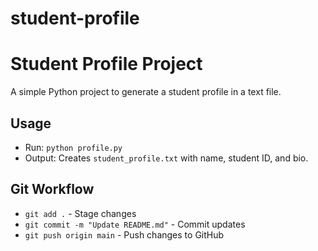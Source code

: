 # student-profile

# Student Profile Project

A simple Python project to generate a student profile in a text file.
	
## Usage
- Run: `python profile.py`
- Output: Creates `student_profile.txt` with name, student ID, and bio.

## Git Workflow
- `git add .` - Stage changes
- `git commit -m "Update README.md"` - Commit updates
- `git push origin main` - Push changes to GitHub
